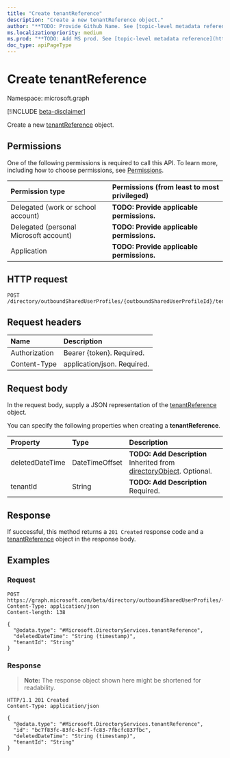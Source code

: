 ```yaml
---
title: "Create tenantReference"
description: "Create a new tenantReference object."
author: "**TODO: Provide Github Name. See [topic-level metadata reference](https://msgo.azurewebsites.net/add/document/guidelines/metadata.html#topic-level-metadata)**"
ms.localizationpriority: medium
ms.prod: "**TODO: Add MS prod. See [topic-level metadata reference](https://msgo.azurewebsites.net/add/document/guidelines/metadata.html#topic-level-metadata)**"
doc_type: apiPageType
---
```


# Create tenantReference
Namespace: microsoft.graph

[!INCLUDE [beta-disclaimer](../../includes/beta-disclaimer.md)]

Create a new [tenantReference](../resources/tenantreference.md) object.

## Permissions
One of the following permissions is required to call this API. To learn more, including how to choose permissions, see [Permissions](/graph/permissions-reference).

|Permission type|Permissions (from least to most privileged)|
|:---|:---|
|Delegated (work or school account)|**TODO: Provide applicable permissions.**|
|Delegated (personal Microsoft account)|**TODO: Provide applicable permissions.**|
|Application|**TODO: Provide applicable permissions.**|

## HTTP request

<!-- {
  "blockType": "ignored"
}
-->
``` http
POST /directory/outboundSharedUserProfiles/{outboundSharedUserProfileId}/tenants
```

## Request headers
|Name|Description|
|:---|:---|
|Authorization|Bearer {token}. Required.|
|Content-Type|application/json. Required.|

## Request body
In the request body, supply a JSON representation of the [tenantReference](../resources/tenantreference.md) object.

You can specify the following properties when creating a **tenantReference**.

|Property|Type|Description|
|:---|:---|:---|
|deletedDateTime|DateTimeOffset|**TODO: Add Description** Inherited from [directoryObject](../resources/directoryobject.md). Optional.|
|tenantId|String|**TODO: Add Description** Required.|



## Response

If successful, this method returns a `201 Created` response code and a [tenantReference](../resources/tenantreference.md) object in the response body.

## Examples

### Request
<!-- {
  "blockType": "request",
  "name": "create_tenantreference_from_"
}
-->
``` http
POST https://graph.microsoft.com/beta/directory/outboundSharedUserProfiles/{outboundSharedUserProfileId}/tenants
Content-Type: application/json
Content-length: 138

{
  "@odata.type": "#Microsoft.DirectoryServices.tenantReference",
  "deletedDateTime": "String (timestamp)",
  "tenantId": "String"
}
```


### Response
>**Note:** The response object shown here might be shortened for readability.
<!-- {
  "blockType": "response",
  "truncated": true,
  "@odata.type": "Microsoft.DirectoryServices.tenantReference"
}
-->
``` http
HTTP/1.1 201 Created
Content-Type: application/json

{
  "@odata.type": "#Microsoft.DirectoryServices.tenantReference",
  "id": "bc7f83fc-83fc-bc7f-fc83-7fbcfc837fbc",
  "deletedDateTime": "String (timestamp)",
  "tenantId": "String"
}
```

